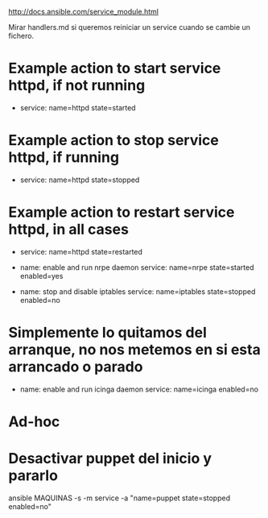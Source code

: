 http://docs.ansible.com/service_module.html

Mirar handlers.md si queremos reiniciar un service cuando se cambie un fichero.

# Example action to start service httpd, if not running
- service: name=httpd state=started

# Example action to stop service httpd, if running
- service: name=httpd state=stopped

# Example action to restart service httpd, in all cases
- service: name=httpd state=restarted

- name: enable and run nrpe daemon
  service: name=nrpe state=started enabled=yes

- name: stop and disable iptables
  service: name=iptables state=stopped enabled=no

# Simplemente lo quitamos del arranque, no nos metemos en si esta arrancado o parado
- name: enable and run icinga daemon
  service: name=icinga enabled=no


# Ad-hoc
# Desactivar puppet del inicio y pararlo
ansible MAQUINAS -s -m service -a "name=puppet state=stopped enabled=no"

